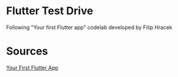 # Flutter Test Drive
Following "Your first Flutter app" codelab developed by Filip Hracek

# Sources
[Your First Flutter App](https://codelabs.developers.google.com/codelabs/flutter-codelab-first#0)
